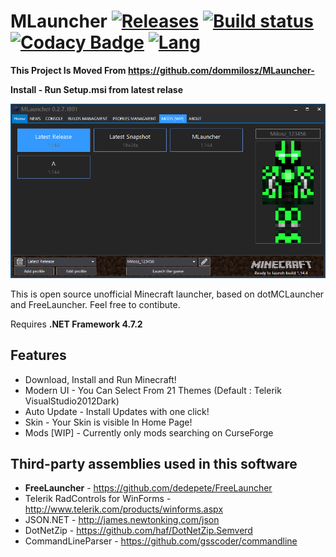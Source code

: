 # MLauncher [![Releases](https://img.shields.io/github/release/dommilosz/MLauncher.svg)](https://github.com/dommilosz/MLauncher/releases/latest) [![Build status](https://ci.appveyor.com/api/projects/status/bmha8jjjrptoa76j?svg=true)](https://ci.appveyor.com/project/dommilosz/MLauncher) [![Codacy Badge](https://api.codacy.com/project/badge/Grade/a7a3d1a5f28c47bdba124f126892f4d5)](https://www.codacy.com/app/dommilosz/MLauncher?utm_source=github.com&amp;utm_medium=referral&amp;utm_content=dommilosz/MLauncher&amp;utm_campaign=Badge_Grade) [![Lang](https://img.shields.io/github/languages/top/dommilosz/MLauncher.svg)]()

**This Project Is Moved From <https://github.com/dommilosz/MLauncher->**

**Install - Run Setup.msi from latest relase**

![Screenshot](.github/assets/wiki/screenshots/scr_023_01.png)

This is open source unofficial Minecraft launcher, based on dotMCLauncher and FreeLauncher. Feel free to contibute.

Requires **.NET Framework 4.7.2**

## Features
 * Download, Install and Run Minecraft!
 * Modern UI - You Can Select From 21 Themes (Default : Telerik VisualStudio2012Dark)
 * Auto Update - Install Updates with one click!
 * Skin - Your Skin is visible In Home Page!
 * Mods [WIP] - Currently only mods searching on CurseForge


## Third-party assemblies used in this software

* **FreeLauncher**                     - <https://github.com/dedepete/FreeLauncher>
* Telerik RadControls for WinForms - <http://www.telerik.com/products/winforms.aspx>
* JSON.NET                         - <http://james.newtonking.com/json>
* DotNetZip                        - <https://github.com/haf/DotNetZip.Semverd>
* CommandLineParser                - <https://github.com/gsscoder/commandline>
